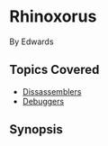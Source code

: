 # Rhinoxorus


By Edwards




## Topics Covered

- [Dissassemblers](/reverse-engineering/what-are-disassemblers/)
- [Debuggers](/reverse-engineering/what-is-gdb/)
## Synopsis

